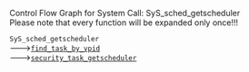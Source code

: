 Control Flow Graph for System Call: SyS_sched_getscheduler  
Please note that every function will be expanded only once!!! 

`SyS_sched_getscheduler`  
--->[`find_task_by_vpid`](https://elixir.bootlin.com/linux/v4.14.62/ident/find_task_by_vpid)  
--->[`security_task_getscheduler`](https://elixir.bootlin.com/linux/v4.14.62/ident/security_task_getscheduler)  
